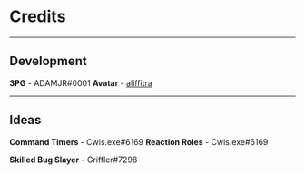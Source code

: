 # Credits

---

## Development

**3PG** - ADAMJR#0001
**Avatar** - [aliffitra](https://www.fiverr.com/aliffitra)

---

## Ideas

**Command Timers** - Cwis.exe#6169
**Reaction Roles** - Cwis.exe#6169

**Skilled Bug Slayer** - Griffler#7298